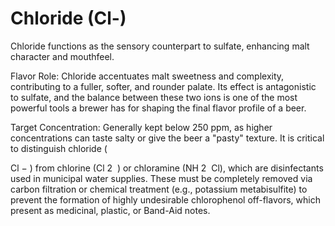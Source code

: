 # Chloride (Cl-)

Chloride functions as the sensory counterpart to sulfate, enhancing malt character and mouthfeel.

Flavor Role: Chloride accentuates malt sweetness and complexity, contributing to a fuller, softer, and rounder palate. Its effect is antagonistic to sulfate, and the balance between these two ions is one of the most powerful tools a brewer has for shaping the final flavor profile of a beer.

Target Concentration: Generally kept below 250 ppm, as higher concentrations can taste salty or give the beer a "pasty" texture. It is critical to distinguish chloride (

Cl
−
 ) from chlorine (Cl
2
​
 ) or chloramine (NH
2
​
 Cl), which are disinfectants used in municipal water supplies. These must be completely removed via carbon filtration or chemical treatment (e.g., potassium metabisulfite) to prevent the formation of highly undesirable chlorophenol off-flavors, which present as medicinal, plastic, or Band-Aid notes.
